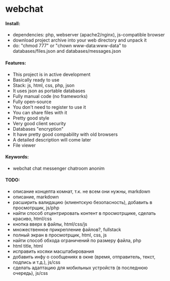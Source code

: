 # webchat

#### Install:

- dependencies: php, webserver (apache2/nginx), js-compatible browser
- download project archive into your web directory and unpack it
- do: "chmod 777" or "chown www-data:www-data" to databases/files.json and databases/messages.json

#### Features:

- This project is in active development
- Basically ready to use
- Stack: js, html, css, php, json
- It uses json as portable databases
- Fully manual code (no frameworks)
- Fully open-source
- You don't need to register to use it
- You can share files with it
- Pretty good style
- Very good client security
- Databases "encryption"
- It have pretty good compability with old browsers
- A detailed description will come later
- File viewer

#### Keywords:

- webchat chat messenger chatroom anonim

#### TODO:

- описание концепта комнат, т.к. не всем они нужны, markdown
- описание, markdown
- расширить валидацию (клиентскую безопасность), добавить в просмотрщик, js/php
- найти способ отцентрировать контент в просмотрщике, сделать красиво, html/css
- кнопка вверх в файлы, html/css/js
- множественное прикрепление файлов?, fullstack
- полный экран в просмотрщик, html, css, js
- найти способ обхода ограничений по размеру файла, php
- html title, html
- исправить косяки масштабирования
- добавить инфу о сообщениях в окне (время, отправитель, текст, подпись и т.д.), js/css
- сделать адаптацию для мобильных устройств (в последнюю очередь), js/css
